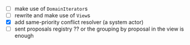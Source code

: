 - [ ] make use of `DomainIterator`s
- [ ] rewrite and make use of `View`s
- [x] add same-priority conflict resolver (a system actor)
- [ ] sent proposals registry ?? or the grouping by proposal in the view is enough 